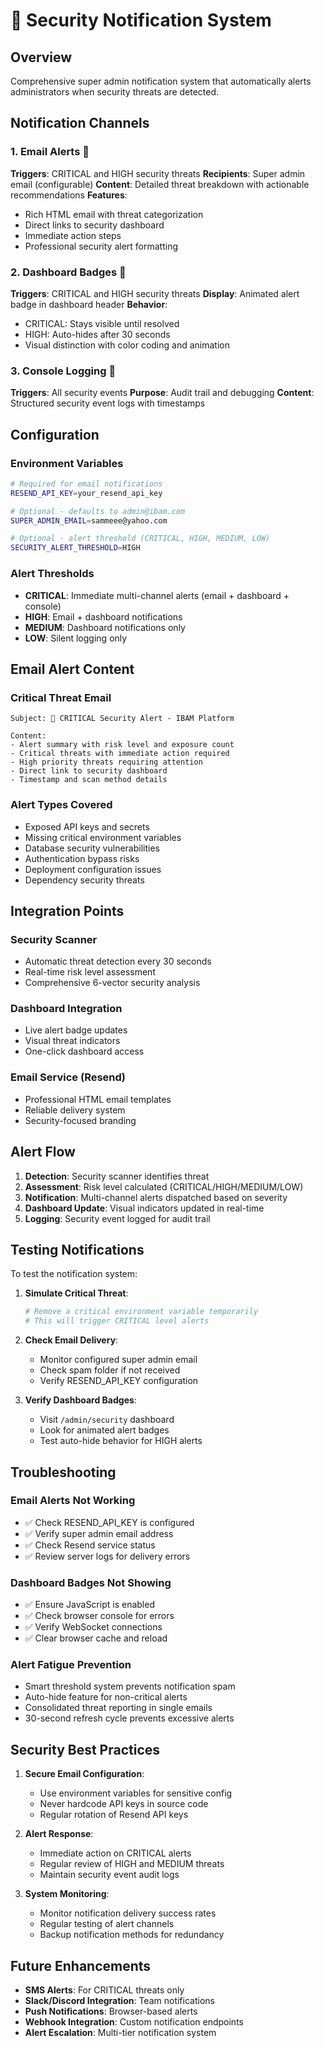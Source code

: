 # 🚨 Security Notification System

## Overview
Comprehensive super admin notification system that automatically alerts administrators when security threats are detected.

## Notification Channels

### 1. Email Alerts 📧
**Triggers**: CRITICAL and HIGH security threats
**Recipients**: Super admin email (configurable)
**Content**: Detailed threat breakdown with actionable recommendations
**Features**:
- Rich HTML email with threat categorization
- Direct links to security dashboard
- Immediate action steps
- Professional security alert formatting

### 2. Dashboard Badges 🔴
**Triggers**: CRITICAL and HIGH security threats
**Display**: Animated alert badge in dashboard header
**Behavior**:
- CRITICAL: Stays visible until resolved
- HIGH: Auto-hides after 30 seconds
- Visual distinction with color coding and animation

### 3. Console Logging 📝
**Triggers**: All security events
**Purpose**: Audit trail and debugging
**Content**: Structured security event logs with timestamps

## Configuration

### Environment Variables
```bash
# Required for email notifications
RESEND_API_KEY=your_resend_api_key

# Optional - defaults to admin@ibam.com
SUPER_ADMIN_EMAIL=sammeee@yahoo.com

# Optional - alert threshold (CRITICAL, HIGH, MEDIUM, LOW)
SECURITY_ALERT_THRESHOLD=HIGH
```

### Alert Thresholds
- **CRITICAL**: Immediate multi-channel alerts (email + dashboard + console)
- **HIGH**: Email + dashboard notifications
- **MEDIUM**: Dashboard notifications only
- **LOW**: Silent logging only

## Email Alert Content

### Critical Threat Email
```
Subject: 🚨 CRITICAL Security Alert - IBAM Platform

Content:
- Alert summary with risk level and exposure count
- Critical threats with immediate action required
- High priority threats requiring attention
- Direct link to security dashboard
- Timestamp and scan method details
```

### Alert Types Covered
- Exposed API keys and secrets
- Missing critical environment variables
- Database security vulnerabilities
- Authentication bypass risks
- Deployment configuration issues
- Dependency security threats

## Integration Points

### Security Scanner
- Automatic threat detection every 30 seconds
- Real-time risk level assessment
- Comprehensive 6-vector security analysis

### Dashboard Integration
- Live alert badge updates
- Visual threat indicators
- One-click dashboard access

### Email Service (Resend)
- Professional HTML email templates
- Reliable delivery system
- Security-focused branding

## Alert Flow

1. **Detection**: Security scanner identifies threat
2. **Assessment**: Risk level calculated (CRITICAL/HIGH/MEDIUM/LOW)
3. **Notification**: Multi-channel alerts dispatched based on severity
4. **Dashboard Update**: Visual indicators updated in real-time
5. **Logging**: Security event logged for audit trail

## Testing Notifications

To test the notification system:

1. **Simulate Critical Threat**:
   ```bash
   # Remove a critical environment variable temporarily
   # This will trigger CRITICAL level alerts
   ```

2. **Check Email Delivery**:
   - Monitor configured super admin email
   - Check spam folder if not received
   - Verify RESEND_API_KEY configuration

3. **Verify Dashboard Badges**:
   - Visit `/admin/security` dashboard
   - Look for animated alert badges
   - Test auto-hide behavior for HIGH alerts

## Troubleshooting

### Email Alerts Not Working
- ✅ Check RESEND_API_KEY is configured
- ✅ Verify super admin email address
- ✅ Check Resend service status
- ✅ Review server logs for delivery errors

### Dashboard Badges Not Showing
- ✅ Ensure JavaScript is enabled
- ✅ Check browser console for errors
- ✅ Verify WebSocket connections
- ✅ Clear browser cache and reload

### Alert Fatigue Prevention
- Smart threshold system prevents notification spam
- Auto-hide feature for non-critical alerts
- Consolidated threat reporting in single emails
- 30-second refresh cycle prevents excessive alerts

## Security Best Practices

1. **Secure Email Configuration**:
   - Use environment variables for sensitive config
   - Never hardcode API keys in source code
   - Regular rotation of Resend API keys

2. **Alert Response**:
   - Immediate action on CRITICAL alerts
   - Regular review of HIGH and MEDIUM threats
   - Maintain security event audit logs

3. **System Monitoring**:
   - Monitor notification delivery success rates
   - Regular testing of alert channels
   - Backup notification methods for redundancy

## Future Enhancements

- **SMS Alerts**: For CRITICAL threats only
- **Slack/Discord Integration**: Team notifications
- **Push Notifications**: Browser-based alerts
- **Webhook Integration**: Custom notification endpoints
- **Alert Escalation**: Multi-tier notification system